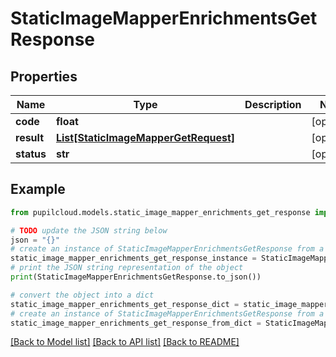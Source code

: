 # StaticImageMapperEnrichmentsGetResponse


## Properties

Name | Type | Description | Notes
------------ | ------------- | ------------- | -------------
**code** | **float** |  | [optional] 
**result** | [**List[StaticImageMapperGetRequest]**](StaticImageMapperGetRequest.md) |  | [optional] 
**status** | **str** |  | [optional] 

## Example

```python
from pupilcloud.models.static_image_mapper_enrichments_get_response import StaticImageMapperEnrichmentsGetResponse

# TODO update the JSON string below
json = "{}"
# create an instance of StaticImageMapperEnrichmentsGetResponse from a JSON string
static_image_mapper_enrichments_get_response_instance = StaticImageMapperEnrichmentsGetResponse.from_json(json)
# print the JSON string representation of the object
print(StaticImageMapperEnrichmentsGetResponse.to_json())

# convert the object into a dict
static_image_mapper_enrichments_get_response_dict = static_image_mapper_enrichments_get_response_instance.to_dict()
# create an instance of StaticImageMapperEnrichmentsGetResponse from a dict
static_image_mapper_enrichments_get_response_from_dict = StaticImageMapperEnrichmentsGetResponse.from_dict(static_image_mapper_enrichments_get_response_dict)
```
[[Back to Model list]](../README.md#documentation-for-models) [[Back to API list]](../README.md#documentation-for-api-endpoints) [[Back to README]](../README.md)


